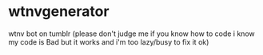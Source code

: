 # wtnvgenerator
wtnv bot on tumblr (please don't judge me if you know how to code i know my code is Bad but it works and i'm too lazy/busy to fix it ok)
